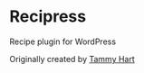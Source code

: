 # Recipress
Recipe plugin for WordPress

Originally created by [Tammy Hart](https://github.com/tammyhart)
